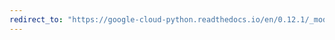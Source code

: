 ```yaml
---
redirect_to: "https://google-cloud-python.readthedocs.io/en/0.12.1/_modules/gcloud/datastore/query.html"
---
```

